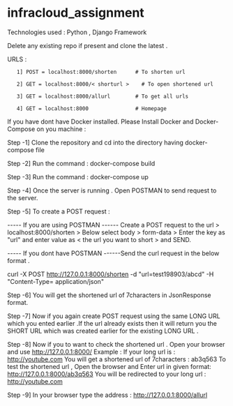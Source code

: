 # infracloud_assignment

Technologies used : Python , Django Framework 

Delete any existing repo if present and clone the latest .

URLS :

       1] POST = localhost:8000/shorten      # To shorten url

       2] GET = localhost:8000/< shorturl >    # To open shortened url
       
       3] GET = localhost:8000/allurl        # To get all urls 
       
       4] GET = localhost:8000               # Homepage



If you have dont have Docker installed.  Please Install Docker and Docker-Compose on you machine : 

Step -1] Clone the repository and cd into the directory having docker-compose file

Step -2] Run the command :    docker-compose build 

Step -3] Run the command :    docker-compose up 

Step -4] Once the server is running . Open POSTMAN to send request to the server.

Step -5] To create a POST request : 

----- If you are using POSTMAN ------
Create a POST request to the url > localhost:8000/shorten > Below select body > form-data > Enter the key as "url" and enter value as < the url you want to short > and SEND.

----- If you dont have POSTMAN ------Send the curl request in the below format .


curl -X POST http://127.0.0.1:8000/shorten -d "url=test198903/abcd" -H "Content-Type= application/json"



Step -6] You will get the shortened url of 7characters in JsonResponse format.

Step -7] Now if you again create POST request using the same LONG URL which you ented earlier .If the url already exists then it will return you the SHORT URL which was created earlier for the existing LONG URL .

Step -8] Now if you to want to check the shortened url . Open your browser and use http://127.0.0.1:8000/<shortenedurl>
Example : 
         If your long url is : http://youtube.com 
         You will get a shortened url of 7characters : ab3q563 
         To test the shortened url , Open the browser and Enter url in given format: http://127.0.0.1:8000/ab3q563 
         You will be redirected to your long url : http://youtube.com  

Step -9] In your browser type the address : http://127.0.0.1:8000/allurl



